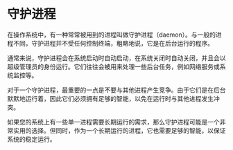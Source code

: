 # 守护进程

在操作系统中，有一种常常被用到的进程叫做守护进程（daemon）。与一般的进程不同，守护进程并不受任何控制终端，粗略地说，它是在后台运行的程序。

通常来说，守护进程会在系统启动时自动启动，在系统关闭时自动关闭，并且会以超级管理员的身份运行。它们往往会被用来处理一些后台任务，例如网络服务或系统监控等。

对于一个守护进程，最重要的一点是不要与其他进程产生竞争。由于它们是在后台默默地运行着，因此它们必须拥有足够的智能，以免在运行时与其他进程发生冲突。

如果您的系统上有一些单一进程需要长期运行的需求，那么守护进程可能是一个非常实用的选择。但同时，作为一个长期运行的进程，它也需要足够的智能，以保证系统的稳定运行。